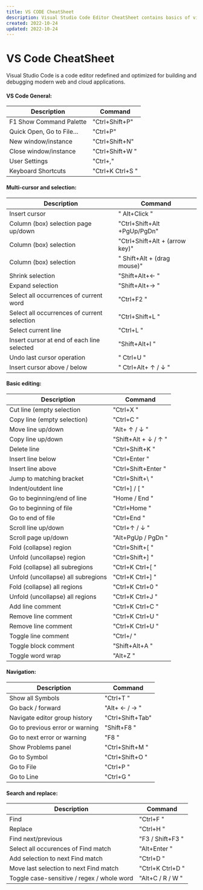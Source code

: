 ```yaml
---
title: VS CODE CheatSheet
description: Visual Studio Code Editor CheatSheet contains basics of visual studio code shortcuts to master, so you can be more efficient.
created: 2022-10-24
updated: 2022-10-24
---
```


# VS Code CheatSheet

Visual Studio Code is a code editor redefined and optimized for building and debugging modern web and cloud applications.

#### VS Code General:
| 	Description                               	  | Command                         |
| ----------------------------------------------- | ---------- |         				                     
|	F1 Show Command Palette 					  | "Ctrl+Shift+P"                  |
|	Quick Open, Go to File… 					  | "Ctrl+P"                        |
|	New window/instance 					      | "Ctrl+Shift+N"                  |
|	Close window/instance						  | "Ctrl+Shift+W "                 |
|	User Settings								  | "Ctrl+,"                        |     
|	Keyboard Shortcuts 							  | "Ctrl+K Ctrl+S "                |


####  Multi-cursor and selection:
| 	Description          				  		  | Command           				|        
| ----------------------------------------------- | ------------------------------- |              
|	Insert cursor		 				  		  | " Alt+Click "                   |
|	Column (box) selection page up/down	   		  | "Ctrl+Shift+Alt +PgUp/PgDn"     |
|	Column (box) selection 				   		  | "Ctrl+Shift+Alt + (arrow key)"  |
|	Column (box) selection				   		  | " Shift+Alt + (drag mouse)"     |
|	Shrink selection					   		  | "Shift+Alt+← "                  | 
|	Expand selection 					          | "Shift+Alt+→  "                 |
|	Select all occurrences of current word        | "Ctrl+F2  "                     |
|	Select all occurrences of current selection   | "Ctrl+Shift+L "                 |
|	Select current line 						  | "Ctrl+L  "                      | 
|	Insert cursor at end of each line selected 	  | "Shift+Alt+I  "                 |
|	Undo last cursor operation					  | "  Ctrl+U "                     |
|	Insert cursor above / below					  | " Ctrl+Alt+ ↑ / ↓  "            |



####  Basic editing:
| 	Description          						  | Command           				 | 
| ----------------------------------------------- | -------------------------------- |                    
|	Cut line (empty selection		              | "Ctrl+X  "                       |
|	Copy line (empty selection)		 		      | "Ctrl+C "                        |
|	Move line up/down							  | "Alt+ ↑ / ↓ "                    | 
|	Copy line up/down			 		          | "Shift+Alt + ↓ / ↑ "             |
|	Delete line                          		  | "Ctrl+Shift+K "                  |
|	Insert line below			 		          | "Ctrl+Enter "                    |
|	Insert line above			 		          | "Ctrl+Shift+Enter "              |
|	Jump to matching bracket			 		  | "Ctrl+Shift+\ "                  |
|	Indent/outdent line				 		      | "Ctrl+] / [  "                   |
|	Go to beginning/end of line			 		  | "Home / End "                    |
|	Go to beginning of file			 		      | "Ctrl+Home "                     | 
|	Go to end of file			 		          | "Ctrl+End "                      |
|	Scroll line up/down			 		          | "Ctrl+↑ / ↓ "                    |
|	Scroll page up/down	 						  | "Alt+PgUp / PgDn "               |
|	Fold (collapse) region			 		      | "Ctrl+Shift+[ "                  |
|	Unfold (uncollapse) region			 		  | "Ctrl+Shift+] "                  |
|	Fold (collapse) all subregions 				  | "Ctrl+K Ctrl+[ "                 |
|	Unfold (uncollapse) all subregions			  | "Ctrl+K Ctrl+] "                 |
|	Fold (collapse) all regions					  | "Ctrl+K Ctrl+0 "                 |
|	Unfold (uncollapse) all regions			 	  | "Ctrl+K Ctrl+J "                 |
|	Add line comment							  | "Ctrl+K Ctrl+C "                 |
|	Remove line comment			  				  | "Ctrl+K Ctrl+U "                 |
|	Remove line comment			 		          | "Ctrl+K Ctrl+U "                 |
|	Toggle line comment			 		          | "Ctrl+/ "                        |
|	Toggle block comment			 		      | "Shift+Alt+A "                   |
|	Toggle word wrap							  | "Alt+Z "                         |


####  Navigation:
| 	Description                                   | Command           				| 
| ----------------------------------------------- | ------------------------------- |                    
|	Show all Symbols		                      | "Ctrl+T   "                     |
|	Go back / forward		                      | "Alt+ ← / → "                   |
|   Navigate editor group history		          | "Ctrl+Shift+Tab"                |
|	Go to previous error or warning		          | "Shift+F8 "                     |
|	Go to next error or warning		              | "F8 "                           |
|	Show Problems panel		                      | "Ctrl+Shift+M "                 |
|	Go to Symbol	                              | "Ctrl+Shift+O "                 |
|	Go to File	                                  | "Ctrl+P "                       |
|	Go to Line		                              | "Ctrl+G "                       |

#### Search and replace:
| 	Description                                   | Command           				|   
| ----------------------------------------------- | ------------------------------- |                  
|	Find		                                  | "Ctrl+F "                       |
|	Replace		                                  | "Ctrl+H "                       |
|	Find next/previous		                      | "F3 / Shift+F3 "                |
|	Select all occurences of Find match           | "Alt+Enter "                    |
|	Add selection to next Find match		      | "Ctrl+D "                       |
|	Move last selection to next Find match		  | "Ctrl+K Ctrl+D "                |
|	Toggle case-sensitive / regex / whole word    | "Alt+C / R / W "                |













